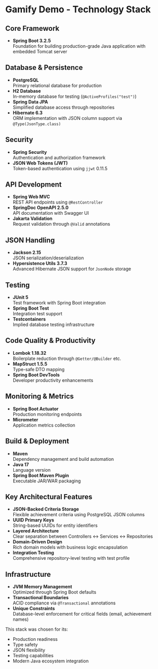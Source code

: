 # Gamify Demo - Technology Stack

## Core Framework
- **Spring Boot 3.2.5**  
  Foundation for building production-grade Java application with embedded Tomcat server

## Database & Persistence
- **PostgreSQL**  
  Primary relational database for production
- **H2 Database**  
  In-memory database for testing (`@ActiveProfiles("test")`)
- **Spring Data JPA**  
  Simplified database access through repositories
- **Hibernate 6.3**  
  ORM implementation with JSON column support via `@Type(JsonType.class)`

## Security
- **Spring Security**  
  Authentication and authorization framework
- **JSON Web Tokens (JWT)**  
  Token-based authentication using `jjwt` 0.11.5

## API Development
- **Spring Web MVC**  
  REST API endpoints using `@RestController`
- **SpringDoc OpenAPI 2.5.0**  
  API documentation with Swagger UI
- **Jakarta Validation**  
  Request validation through `@Valid` annotations

## JSON Handling
- **Jackson 2.15**  
  JSON serialization/deserialization
- **Hypersistence Utils 3.7.3**  
  Advanced Hibernate JSON support for `JsonNode` storage

## Testing
- **JUnit 5**  
  Test framework with Spring Boot integration
- **Spring Boot Test**  
  Integration test support
- **Testcontainers**  
  Implied database testing infrastructure

## Code Quality & Productivity
- **Lombok 1.18.32**  
  Boilerplate reduction through `@Getter/@Builder` etc.
- **MapStruct 1.5.5**  
  Type-safe DTO mapping
- **Spring Boot DevTools**  
  Developer productivity enhancements

## Monitoring & Metrics
- **Spring Boot Actuator**  
  Production monitoring endpoints
- **Micrometer**  
  Application metrics collection

## Build & Deployment
- **Maven**  
  Dependency management and build automation
- **Java 17**  
  Language version
- **Spring Boot Maven Plugin**  
  Executable JAR/WAR packaging

## Key Architectural Features
- **JSON-Backed Criteria Storage**  
  Flexible achievement criteria using PostgreSQL JSON columns
- **UUID Primary Keys**  
  String-based UUIDs for entity identifiers
- **Layered Architecture**  
  Clear separation between Controllers ↔ Services ↔ Repositories
- **Domain-Driven Design**  
  Rich domain models with business logic encapsulation
- **Integration Testing**  
  Comprehensive repository-level testing with test profile

## Infrastructure
- **JVM Memory Management**  
  Optimized through Spring Boot defaults
- **Transactional Boundaries**  
  ACID compliance via `@Transactional` annotations
- **Unique Constraints**  
  Database-level enforcement for critical fields (email, achievement names)

This stack was chosen for its:
- Production readiness
- Type safety
- JSON flexibility
- Testing capabilities
- Modern Java ecosystem integration
